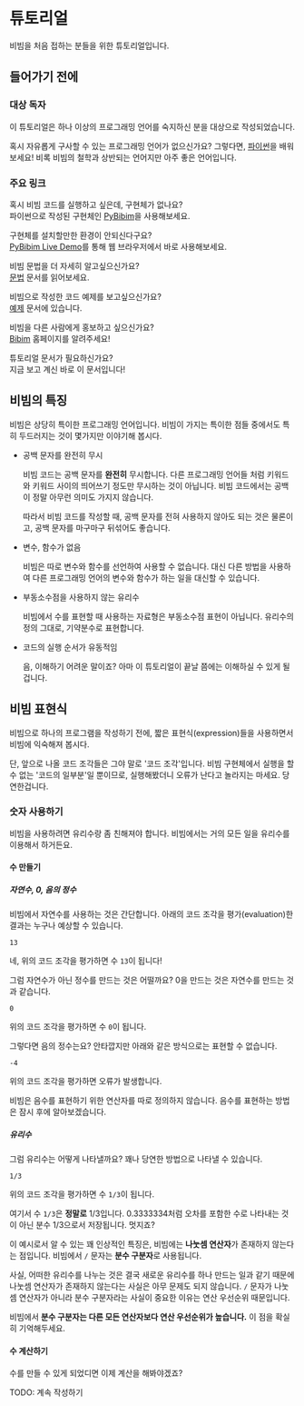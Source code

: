 # 튜토리얼
비빔을 처음 접하는 분들을 위한 튜토리얼입니다.

## 들어가기 전에
### 대상 독자
이 튜토리얼은 하나 이상의 프로그래밍 언어를 숙지하신 분을 대상으로 작성되었습니다.

혹시 자유롭게 구사할 수 있는 프로그래밍 언어가 없으신가요?
그렇다면, [파이썬](https://www.python.org/)을 배워보세요!
비록 비빔의 철학과 상반되는 언어지만 아주 좋은 언어입니다.

### 주요 링크
혹시 비빔 코드를 실행하고 싶은데, 구현체가 없나요?  
파이썬으로 작성된 구현체인 [PyBibim](https://github.com/bibim-lang/pybibim)을 사용해보세요.

구현체를 설치할만한 환경이 안되신다구요?  
[PyBibim Live Demo](http://bibim-lang.github.io/pybibim-demo/)를 통해 웹 브라우저에서 바로 사용해보세요.

비빔 문법을 더 자세히 알고싶으신가요?  
[문법](https://github.com/bibim-lang/bibim-lang.github.io/blob/master/grammars.md) 문서를 읽어보세요.

비빔으로 작성한 코드 예제를 보고싶으신가요?  
[예제](https://github.com/bibim-lang/bibim-lang.github.io/blob/master/examples.md) 문서에 있습니다.

비빔을 다른 사람에게 홍보하고 싶으신가요?  
[Bibim](http://bibim-lang.github.io/) 홈페이지를 알려주세요!

튜토리얼 문서가 필요하신가요?  
지금 보고 계신 바로 이 문서입니다!

## 비빔의 특징
비빔은 상당히 특이한 프로그래밍 언어입니다.
비빔이 가지는 특이한 점들 중에서도 특히 두드러지는 것이 몇가지만 이야기해 봅시다.

- 공백 문자를 완전히 무시

    비빔 코드는 공백 문자를 **완전히** 무시합니다.
    다른 프로그래밍 언어들 처럼 키워드와 키워드 사이의 띄어쓰기 정도만 무시하는 것이 아닙니다.
    비빔 코드에서는 공백이 정말 아무런 의미도 가지지 않습니다.
    
    따라서 비빔 코드를 작성할 때, 공백 문자를 전혀 사용하지 않아도 되는 것은 물론이고, 공백 문자를 마구마구 뒤섞어도 좋습니다.
    
- 변수, 함수가 없음

    비빔은 따로 변수와 함수를 선언하여 사용할 수 없습니다.
    대신 다른 방법을 사용하여 다른 프로그래밍 언어의 변수와 함수가 하는 일을 대신할 수 있습니다.
    
- 부동소수점을 사용하지 않는 유리수

    비빔에서 수를 표현할 때 사용하는 자료형은 부동소수점 표현이 아닙니다.
    유리수의 정의 그대로, 기약분수로 표현합니다.
    
- 코드의 실행 순서가 유동적임

    음, 이해하기 어려운 말이죠?
    아마 이 튜토리얼이 끝날 쯤에는 이해하실 수 있게 될겁니다.

## 비빔 표현식
비빔으로 하나의 프로그램을 작성하기 전에, 짧은 표현식(expression)들을 사용하면서 비빔에 익숙해져 봅시다.

단, 앞으로 나올 코드 조각들은 그야 말로 '코드 조각'입니다.
비빔 구현체에서 실행을 할 수 없는 '코드의 일부분'일 뿐이므로, 실행해봤더니 오류가 난다고 놀라지는 마세요.
당연한겁니다.

### 숫자 사용하기
비빔을 사용하려면 유리수랑 좀 친해져야 합니다.
비빔에서는 거의 모든 일을 유리수를 이용해서 하거든요.

#### 수 만들기
##### 자연수, 0, 음의 정수
비빔에서 자연수를 사용하는 것은 간단합니다.
아래의 코드 조각을 평가(evaluation)한 결과는 누구나 예상할 수 있습니다.

	13

네, 위의 코드 조각을 평가하면 수 `13`이 됩니다!

그럼 자연수가 아닌 정수를 만드는 것은 어떨까요?
0을 만드는 것은 자연수를 만드는 것과 같습니다.

    0

위의 코드 조각을 평가하면 수 `0`이 됩니다.

그렇다면 음의 정수는요?
안타깝지만 아래와 같은 방식으로는 표현할 수 없습니다.

    -4

위의 코드 조각을 평가하면 오류가 발생합니다.

비빔은 음수를 표현하기 위한 연산자를 따로 정의하지 않습니다.
음수를 표현하는 방법은 잠시 후에 알아보겠습니다.

##### 유리수
그럼 유리수는 어떻게 나타낼까요?
꽤나 당연한 방법으로 나타낼 수 있습니다.

    1/3
    
위의 코드 조각을 평가하면 수 `1/3`이 됩니다.

여기서 수 `1/3`은 **정말로** 1/3입니다.
0.3333334처럼 오차를 포함한 수로 나타내는 것이 아닌 분수 1/3으로서 저장됩니다.
멋지죠?

이 예시로서 알 수 있는 꽤 인상적인 특징은, 비빔에는 **나눗셈 연산자**가 존재하지 않는다는 점입니다.
비빔에서 `/` 문자는 **분수 구분자**로 사용됩니다.

사실, 어떠한 유리수를 나누는 것은 결국 새로운 유리수를 하나 만드는 일과 같기 때문에 나눗셈 연산자가 존재하지 않는다는 사실은 아무 문제도 되지 않습니다.
`/` 문자가 나눗셈 연산자가 아니라 분수 구분자라는 사실이 중요한 이유는 연산 우선순위 때문입니다.

비빔에서 **분수 구분자는 다른 모든 연산자보다 연산 우선순위가 높습니다.**
이 점을 확실히 기억해두세요.

#### 수 계산하기
수를 만들 수 있게 되었디면 이제 계산을 해봐야겠죠?

TODO: 계속 작성하기
